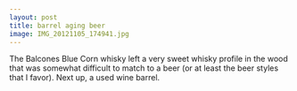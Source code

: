 ```yaml
---
layout: post
title: barrel aging beer
image: IMG_20121105_174941.jpg
---
```


The Balcones Blue Corn whisky left a very sweet whisky profile in the wood that was somewhat difficult to match to a beer (or at least the beer styles that I favor).  Next up, a used wine barrel.
